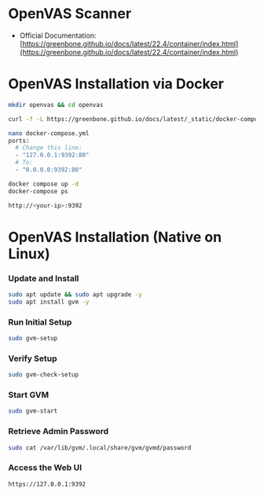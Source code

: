 # OpenVAS Scanner

- Official Documentation: [https://greenbone.github.io/docs/latest/22.4/container/index.html](https://greenbone.github.io/docs/latest/22.4/container/index.html)

# OpenVAS Installation via Docker

```sh
mkdir openvas && cd openvas

curl -f -L https://greenbone.github.io/docs/latest/_static/docker-compose-22.4.yml -o docker-compose.yml

nano docker-compose.yml
ports:
  # Change this line:
  - "127.0.0.1:9392:80"
  # To:
  - "0.0.0.0:9392:80"

docker compose up -d
docker-compose ps

http://<your-ip>:9392
```

# OpenVAS Installation (Native on Linux)

### Update and Install

```sh
sudo apt update && sudo apt upgrade -y
sudo apt install gvm -y
```

### Run Initial Setup

```sh
sudo gvm-setup
```

### Verify Setup

```sh
sudo gvm-check-setup
```

### Start GVM

```sh
sudo gvm-start
```

### Retrieve Admin Password

```sh
sudo cat /var/lib/gvm/.local/share/gvm/gvmd/password
```

### Access the Web UI

```sh
https://127.0.0.1:9392
```

